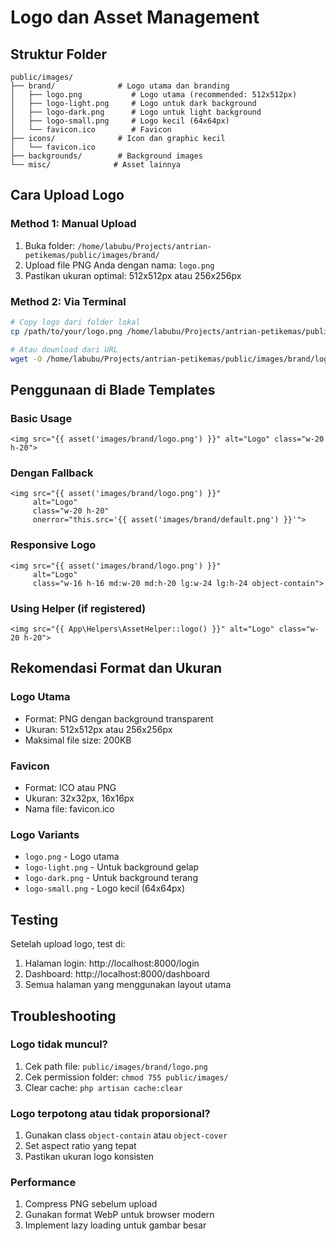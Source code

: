 # Logo dan Asset Management

## Struktur Folder

```
public/images/
├── brand/              # Logo utama dan branding
│   ├── logo.png           # Logo utama (recommended: 512x512px)
│   ├── logo-light.png     # Logo untuk dark background
│   ├── logo-dark.png      # Logo untuk light background
│   ├── logo-small.png     # Logo kecil (64x64px)
│   └── favicon.ico        # Favicon
├── icons/              # Icon dan graphic kecil
│   └── favicon.ico
├── backgrounds/        # Background images
└── misc/              # Asset lainnya
```

## Cara Upload Logo

### Method 1: Manual Upload

1. Buka folder: `/home/labubu/Projects/antrian-petikemas/public/images/brand/`
2. Upload file PNG Anda dengan nama: `logo.png`
3. Pastikan ukuran optimal: 512x512px atau 256x256px

### Method 2: Via Terminal

```bash
# Copy logo dari folder lokal
cp /path/to/your/logo.png /home/labubu/Projects/antrian-petikemas/public/images/brand/

# Atau download dari URL
wget -O /home/labubu/Projects/antrian-petikemas/public/images/brand/logo.png "https://example.com/logo.png"
```

## Penggunaan di Blade Templates

### Basic Usage

```blade
<img src="{{ asset('images/brand/logo.png') }}" alt="Logo" class="w-20 h-20">
```

### Dengan Fallback

```blade
<img src="{{ asset('images/brand/logo.png') }}"
     alt="Logo"
     class="w-20 h-20"
     onerror="this.src='{{ asset('images/brand/default.png') }}'">
```

### Responsive Logo

```blade
<img src="{{ asset('images/brand/logo.png') }}"
     alt="Logo"
     class="w-16 h-16 md:w-20 md:h-20 lg:w-24 lg:h-24 object-contain">
```

### Using Helper (if registered)

```blade
<img src="{{ App\Helpers\AssetHelper::logo() }}" alt="Logo" class="w-20 h-20">
```

## Rekomendasi Format dan Ukuran

### Logo Utama

-   Format: PNG dengan background transparent
-   Ukuran: 512x512px atau 256x256px
-   Maksimal file size: 200KB

### Favicon

-   Format: ICO atau PNG
-   Ukuran: 32x32px, 16x16px
-   Nama file: favicon.ico

### Logo Variants

-   `logo.png` - Logo utama
-   `logo-light.png` - Untuk background gelap
-   `logo-dark.png` - Untuk background terang
-   `logo-small.png` - Logo kecil (64x64px)

## Testing

Setelah upload logo, test di:

1. Halaman login: http://localhost:8000/login
2. Dashboard: http://localhost:8000/dashboard
3. Semua halaman yang menggunakan layout utama

## Troubleshooting

### Logo tidak muncul?

1. Cek path file: `public/images/brand/logo.png`
2. Cek permission folder: `chmod 755 public/images/`
3. Clear cache: `php artisan cache:clear`

### Logo terpotong atau tidak proporsional?

1. Gunakan class `object-contain` atau `object-cover`
2. Set aspect ratio yang tepat
3. Pastikan ukuran logo konsisten

### Performance

1. Compress PNG sebelum upload
2. Gunakan format WebP untuk browser modern
3. Implement lazy loading untuk gambar besar
